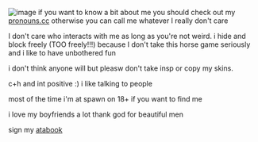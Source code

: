 ![image](https://files.catbox.moe/6moymy.gif)
if you want to know a bit about me you should check out my [pronouns.cc](https://pronouns.cc/@Materia) otherwise you can call me whatever I really don't care 

I don't care who interacts with me as long as you're not weird. i hide and block freely (TOO freely!!!) because I don't take this horse game seriously and i like to have unbothered fun

i don't think anyone will but pleasw don't take insp or copy my skins.

c+h and int positive :) i like talking to people

most of the time i'm at spawn on 18+ if you want to find me


i love my boyfriends a lot thank god for beautiful men

sign my [atabook](https://materia.atabook.org)

